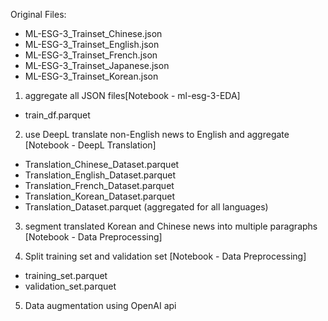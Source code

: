 Original Files:
- ML-ESG-3_Trainset_Chinese.json
- ML-ESG-3_Trainset_English.json
- ML-ESG-3_Trainset_French.json
- ML-ESG-3_Trainset_Japanese.json
- ML-ESG-3_Trainset_Korean.json

1. aggregate all JSON files[Notebook - ml-esg-3-EDA]
- train_df.parquet

2. use DeepL translate non-English news to English and aggregate [Notebook - DeepL Translation]
- Translation_Chinese_Dataset.parquet
- Translation_English_Dataset.parquet
- Translation_French_Dataset.parquet
- Translation_Korean_Dataset.parquet
- Translation_Dataset.parquet (aggregated for all languages)

3. segment translated Korean and Chinese news into multiple paragraphs [Notebook - Data Preprocessing]

4. Split training set and validation set [Notebook - Data Preprocessing]
- training_set.parquet
- validation_set.parquet

5. Data augmentation using OpenAI api